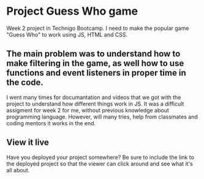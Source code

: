 # Project Guess Who game 

Week 2 project in Technigo Bootcamp. I need to make the popular game "Guess Who" to work using JS, HTML and CSS. 

## The main problem was to understand how to make filtering in the game, as well how to use functions and event listeners in proper time in the code. 

I went many times for documantation and videos that we got with the project to understand how different things work in JS. It was a difficult assigment for week 2 for me, without previous knowledge about programming language. However, will many tries, help from classmates and coding mentors it works in the end. 

## View it live

Have you deployed your project somewhere? Be sure to include the link to the deployed project so that the viewer can click around and see what it's all about.
